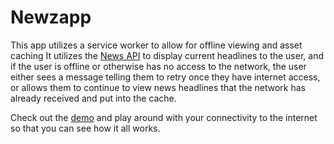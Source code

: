 # Newzapp 

This app utilizes a service worker to allow for offline viewing and asset caching
It utilizes the [News API](https://newsapi.org/docs) to display current headlines to
the user, and if the user is offline or otherwise has no access to the network, the user
either sees a message telling them to retry once they have internet access, or allows them
to continue to view news headlines that the network has already received and put into
the cache.

Check out the [demo](https://gjcarrow.github.io/newzapp) and play around with your connectivity to the internet so that you can see how it all works.
